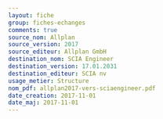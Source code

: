 ```yaml
---
layout: fiche
group: fiches-echanges
comments: true
source_nom: Allplan
source_version: 2017
source_editeur: Allplan GmbH
destination_nom: SCIA Engineer
destination_version: 17.01.2031
destination_editeur: SCIA nv
usage_metier: Structure
nom_pdf: allplan2017-vers-sciaengineer.pdf
date_creation: 2017-11-01
date_maj: 2017-11-01
---
```

